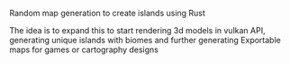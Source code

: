 Random map generation to create islands using Rust

The idea is to expand this to start rendering 3d models in vulkan API, generating unique islands with biomes and further generating Exportable maps for games or cartography designs

